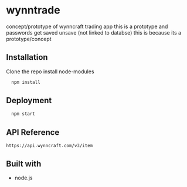 # wynntrade
concept/prototype of wynncraft trading app
this is a prototype and passwords get saved unsave (not linked to databse) this is because its a prototype/concept

## Installation

Clone the repo
install node-modules

```sh
  npm install
```
    
## Deployment


```sh
  npm start
```


## API Reference


```http
https://api.wynncraft.com/v3/item
```

## Built with

- node.js

